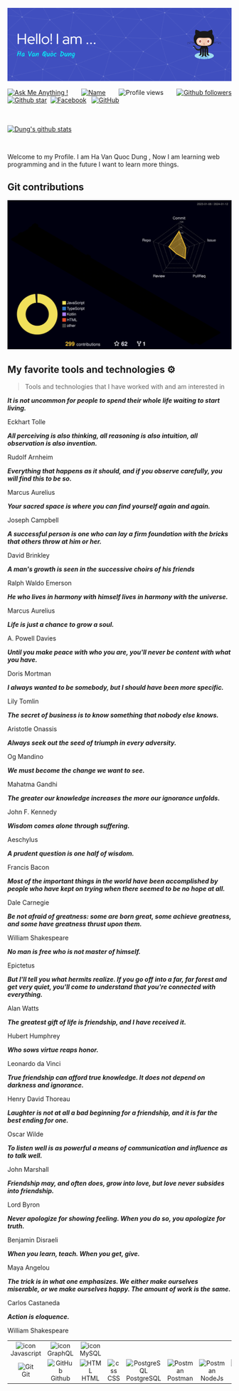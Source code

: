 ![Header](./github-header-image.png)

<div align="justify">

[![Ask Me Anything !](https://img.shields.io/badge/Ask%20me-anything-1abc9c.svg)](https://www.facebook.com/jonlnyy/)&nbsp;&nbsp;
[![Name](https://img.shields.io/badge/Ha%20Van-Quoc%20Dung-green)](https://www.facebook.com/jonlnyy/)&nbsp;&nbsp;
![Profile views](https://komarev.com/ghpvc/?username=Dung24-6&base=1000)&nbsp;&nbsp;
[![Github followers](https://img.shields.io/github/followers/Dung24-6?style=social)](https://github.com/Dung24-6?tab=followers)
[![Github star](https://img.shields.io/github/stars/Dung24-6?affiliations=OWNER&style=social)](https://github.com/Dung24-6?tab=repositories)&nbsp;
[![Facebook](https://img.shields.io/badge/Facebook-%231877F2.svg?style=for-the-badge&logo=Facebook&logoColor=white)](https://www.facebook.com/jonlnyy/)&nbsp;&nbsp;
[![GitHub](https://img.shields.io/badge/github-%23121011.svg?style=for-the-badge&logo=github&logoColor=white)](https://github.com/Dung24-6)&nbsp;&nbsp;

<br><br>
[![Dung's github stats](https://github-readme-stats.vercel.app/api?username=Dung24-6&theme=blue-green)](https://github.com/Dung24-6)
</div>

<br>



<p align="justify"> 

Welcome to my Profile. I am Ha Van Quoc Dung , Now I am learning web programming and in the future I want to learn more things.

</p>

## Git contributions
  
![](./profile-3d-contrib/profile-night-rainbow.svg)

## My favorite tools and technologies ⚙️ 

> Tools and technologies that I have worked with and am interested in

<table>
  <tr>
    <td align="center" width="96">
        <img src="https://techstack-generator.vercel.app/js-icon.svg" alt="icon" width="65" height="65" />
      <br>Javascript
    </td>
    <td align="center" width="96">
        <img src="https://techstack-generator.vercel.app/graphql-icon.svg" alt="icon" width="65" height="65" />
      <br>GraphQL
    </td>
    <td align="center" width="96">
    <img src="https://techstack-generator.vercel.app/java-icon.svg" alt="icon" width="65" height="65"/>
    <br>MySQL
  </tr>
  <tr>
    <td align="center" width="96"> 
        <img src="https://user-images.githubusercontent.com/25181517/192108372-f71d70ac-7ae6-4c0d-8395-51d8870c2ef0.png" width="48" height="48" alt="Git" />
      <br>Git
    </td>
    <td align="center" width="96">
        <img src="https://user-images.githubusercontent.com/25181517/192108374-8da61ba1-99ec-41d7-80b8-fb2f7c0a4948.png" width="48" height="48" alt="GitHub" />
      <br>Github
    </td>
    <td align="center"  width="96">
        <img src="https://skillicons.dev/icons?i=html" width="48" height="48" alt="HTML" />
      <br>HTML
    </td>
    <td align="center" width="96">
        <img src="https://skillicons.dev/icons?i=css" width="48" height="48" alt="css" />
      <br>CSS
    </td>
    <td align="center" width="96">
        <img src="https://skillicons.dev/icons?i=postgres" width="48" height="48" alt="PostgreSQL" />
      <br>PostgreSQL
    </td>
     </td>
        <td align="center" width="96">
        <img src="https://user-images.githubusercontent.com/25181517/192109061-e138ca71-337c-4019-8d42-4792fdaa7128.png" width="48" height="48" alt="Postman" />
      <br>Postman
    </td>
     </td>
        <td align="center" width="96">
        <img src="https://wiki.matbao.net/wp-content/uploads/2022/07/image-168-1024x576.png" width="48" height="48" alt="Postman"/>
      <br>NodeJs
    </td>
    <td align="center" width="96">
        <img src="https://images.viblo.asia/286c9a3f-6a38-4113-addd-7b6e43b537bf.jpg" width="48" height="48" alt="Postman"/>
      <br>mongoDB
    </td>
  </tr>
  
  <!--- [![Github star](https://img.shields.io/github/stars/Dung24-6?affiliations=OWNER%2CCOLLABORATOR%2CORGANIZATION_MEMBER&style=social)](https://github.com/Dung24-6?tab=repositories)&nbsp;&nbsp;-->







_**It is not uncommon for people to spend their whole life waiting to start living.**_

Eckhart Tolle

_**All perceiving is also thinking, all reasoning is also intuition, all observation is also invention.**_

Rudolf Arnheim

_**Everything that happens as it should, and if you observe carefully, you will find this to be so.**_

Marcus Aurelius

_**Your sacred space is where you can find yourself again and again.**_

Joseph Campbell

_**A successful person is one who can lay a firm foundation with the bricks that others throw at him or her.**_

David Brinkley

_**A man's growth is seen in the successive choirs of his friends**_

Ralph Waldo Emerson

_**He who lives in harmony with himself lives in harmony with the universe.**_

Marcus Aurelius

_**Life is just a chance to grow a soul.**_

A. Powell Davies

_**Until you make peace with who you are, you'll never be content with what you have.**_

Doris Mortman

_**I always wanted to be somebody, but I should have been more specific.**_

Lily Tomlin

_**The secret of business is to know something that nobody else knows.**_

Aristotle Onassis


_**Always seek out the seed of triumph in every adversity.**_

Og Mandino

_**We must become the change we want to see.**_

Mahatma Gandhi

_**The greater our knowledge increases the more our ignorance unfolds.**_

John F. Kennedy

_**Wisdom comes alone through suffering.**_

Aeschylus

_**A prudent question is one half of wisdom.**_

Francis Bacon

_**Most of the important things in the world have been accomplished by people who have kept on trying when there seemed to be no hope at all.**_

Dale Carnegie

_**Be not afraid of greatness: some are born great, some achieve greatness, and some have greatness thrust upon them.**_

William Shakespeare

_**No man is free who is not master of himself.**_

Epictetus

_**But I'll tell you what hermits realize. If you go off into a far, far forest and get very quiet, you'll come to understand that you're connected with everything.**_

Alan Watts

_**The greatest gift of life is friendship, and I have received it.**_

Hubert Humphrey

_**Who sows virtue reaps honor.**_

Leonardo da Vinci

_**True friendship can afford true knowledge. It does not depend on darkness and ignorance.**_

Henry David Thoreau

_**Laughter is not at all a bad beginning for a friendship, and it is far the best ending for one.**_

Oscar Wilde

_**To listen well is as powerful a means of communication and influence as to talk well.**_

John Marshall

_**Friendship may, and often does, grow into love, but love never subsides into friendship.**_

Lord Byron

_**Never apologize for showing feeling. When you do so, you apologize for truth.**_

Benjamin Disraeli

_**When you learn, teach. When you get, give.**_

Maya Angelou

_**The trick is in what one emphasizes. We either make ourselves miserable, or we make ourselves happy. The amount of work is the same.**_

Carlos Castaneda

_**Action is eloquence.**_

William Shakespeare
